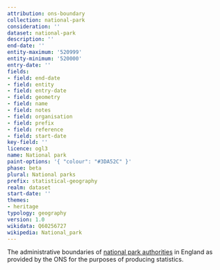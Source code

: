```yaml
---
attribution: ons-boundary
collection: national-park
consideration: ''
dataset: national-park
description: ''
end-date: ''
entity-maximum: '520999'
entity-minimum: '520000'
entry-date: ''
fields:
- field: end-date
- field: entity
- field: entry-date
- field: geometry
- field: name
- field: notes
- field: organisation
- field: prefix
- field: reference
- field: start-date
key-field: ''
licence: ogl3
name: National park
paint-options: '{ "colour": "#3DA52C" }'
phase: beta
plural: National parks
prefix: statistical-geography
realm: dataset
start-date: ''
themes:
- heritage
typology: geography
version: 1.0
wikidata: Q60256727
wikipedia: National_park
---
```


The administrative boundaries of [national park authorities](/dataset/national-park-authority) in England as provided by the ONS for the purposes of producing statistics.